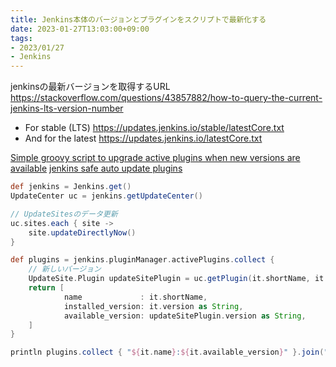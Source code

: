 ```yaml
---
title: Jenkins本体のバージョンとプラグインをスクリプトで最新化する
date: 2023-01-27T13:03:00+09:00
tags:
- 2023/01/27
- Jenkins
---
```


jenkinsの最新バージョンを取得するURL
<https://stackoverflow.com/questions/43857882/how-to-query-the-current-jenkins-lts-version-number>

* For stable (LTS) <https://updates.jenkins.io/stable/latestCore.txt>
* And for the latest <https://updates.jenkins.io/latestCore.txt>

[Simple groovy script to upgrade active plugins when new versions are available](https://gist.github.com/alecharp/d8329a744333530e18e5d810645c1238)
[jenkins safe auto update plugins](https://gist.github.com/taherbs/6d03b4d56ac4f1e7a119e64cf5d17f4c)

````groovy
def jenkins = Jenkins.get()
UpdateCenter uc = jenkins.getUpdateCenter()

// UpdateSitesのデータ更新
uc.sites.each { site ->
    site.updateDirectlyNow()
}

def plugins = jenkins.pluginManager.activePlugins.collect {
    // 新しいバージョン
    UpdateSite.Plugin updateSitePlugin = uc.getPlugin(it.shortName, it.versionNumber)
    return [
            name             : it.shortName,
            installed_version: it.version as String,
            available_version: updateSitePlugin.version as String,
    ]
}

println plugins.collect { "${it.name}:${it.available_version}" }.join(" ")
````
